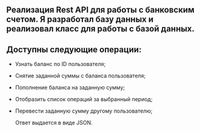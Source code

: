 ## Реализация Rest API для работы с банковским счетом. Я разработал базу данных и реализовал класс для работы с базой данных.


## Доступны следующие операции:
- Узнать баланс по ID пользователя;
- Снятие заданной суммы с баланса пользователя;
- Пополнение баланса на заданную сумму;
- Отобразить список операций за выбранный период;
- Перевести заданную сумму другому пользователю;

  Ответ выдается в виде JSON.
